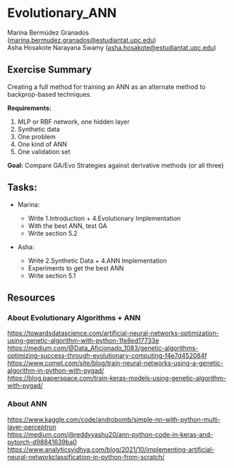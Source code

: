 # Evolutionary_ANN

Marina Bermúdez Granados (marina.bermudez.granados@estudiantat.upc.edu) <br />
Asha Hosakote Narayana Swamy (asha.hosakote@estudiantat.upc.edu)


## Exercise Summary

Creating a full method for training an ANN as an alternate method to backprop-based techniques.

<b>Requirements:</b>
1. MLP or RBF network, one hidden layer
2. Synthetic data
3. One problem
4. One kind of ANN
5. One validation set

<b>Goal:</b> Compare GA/Evo Strategies against derivative methods (or all three)

## Tasks:
* Marina:
  * Write 1.Introduction + 4.Evolutionary Implementation
  * With the best ANN, test GA
  * Write section 5.2

* Asha:
  * Write 2.Synthetic Data + 4.ANN Implementation
  * Experiments to get the best ANN
  * Write section 5.1

## Resources 

### About Evolutionary Algorithms + ANN
https://towardsdatascience.com/artificial-neural-networks-optimization-using-genetic-algorithm-with-python-1fe8ed17733e <br />
https://medium.com/@Data_Aficionado_1083/genetic-algorithms-optimizing-success-through-evolutionary-computing-f4e7d452084f <br />
https://www.comet.com/site/blog/train-neural-networks-using-a-genetic-algorithm-in-python-with-pygad/ <br />
https://blog.paperspace.com/train-keras-models-using-genetic-algorithm-with-pygad/

### About ANN
https://www.kaggle.com/code/androbomb/simple-nn-with-python-multi-layer-perceptron <br />
https://medium.com/@reddyyashu20/ann-python-code-in-keras-and-pytorch-d98841639ba0 <br />
https://www.analyticsvidhya.com/blog/2021/10/implementing-artificial-neural-networkclassification-in-python-from-scratch/
